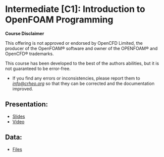 # Intermediate [C1]: Introduction to OpenFOAM Programming

**Course Disclaimer**

This offering is not approved or endorsed by OpenCFD Limited, the producer of the OpenFOAM® software and owner of the OPENFOAM® and OpenCFD® trademarks.


This course has been developed to the best of the authors abilities, but it is not guaranteed to be error-free. 
* If you find any errors or inconsistencies, please report them to *info@crheo.org* so that they can be corrected and the documentation improved.

## Presentation:
  * [Slides](http://193.136.11.66:8888/index.php/f/7222901) 
  * [Video](https://youtu.be/HwSt-3e0bUQ)

## Data:
  * [Files](http://193.136.11.66:8888/index.php/s/7f5HwseLGS3rXSJ)

